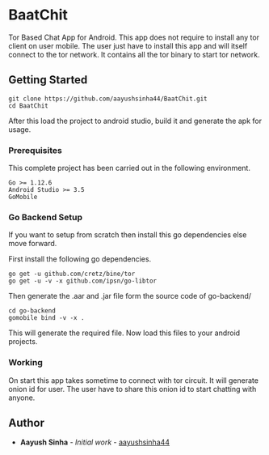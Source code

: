 # BaatChit

Tor Based Chat App for Android. 
This app does not require to install any tor client on user mobile. 
The user just have to install this app and will itself connect to the tor network.
It contains all the tor binary to start tor network. 


## Getting Started

```
git clone https://github.com/aayushsinha44/BaatChit.git
cd BaatChit
```

After this load the project to android studio, build it and generate the apk for usage.

### Prerequisites

This complete project has been carried out in the following environment.

```
Go >= 1.12.6
Android Studio >= 3.5
GoMobile 
```

### Go Backend Setup

If you want to setup from scratch then install this go dependencies else move forward.

First install the following go dependencies.

```
go get -u github.com/cretz/bine/tor
go get -u -v -x github.com/ipsn/go-libtor
```

Then generate the .aar and .jar file form the source code of go-backend/

```
cd go-backend
gomobile bind -v -x .
```
This will generate the required file. Now load this files to your android projects.


### Working

On start this app takes sometime to connect with tor circuit. It will generate onion id for user. 
The user have to share this onion id to start chatting with anyone.


## Author

* **Aayush Sinha** - *Initial work* - [aayushsinha44](https://github.com/aayushsinha44)
